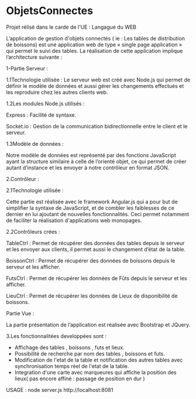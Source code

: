 ObjetsConnectes
===============

Projet rélisé dans le carde de l'UE : Langague du WEB

L’application de gestion d'objets connectés ( ie : Les tables de distribution de boissons) est une application web de type  « single page application » qui permet  le suivi des tables.
La réalisation de cette application implique l’architecture suivante : 

1-Partie Serveur : 

1.1Technologie utilisée : 
Le serveur web est créé avec Node.js qui permet de définir le modèle de données et aussi gérer les changements effectués et les reproduire chez les autres clients web.

1.2Les modules Node.js utilisés : 

Express : Facilité de syntaxe.

Socket.io : Gestion de la communication bidirectionnelle entre le client et le serveur.

1.3Modèle de données : 

Notre modèle de données est représenté par des fonctions JavaScript ayant la structure similaire à celle de l’orienté objet, ce qui permet de créer autant d’instance et les envoyer à notre contrôleur en format JSON.

2.Contrôleur : 

2.1Technologie utilisée : 

Cette partie est réalisée avec le framework Angular.js  qui a pour but de simplifier la syntaxe de JavaScript, et de combler les faiblesses de ce dernier en lui ajoutant de nouvelles fonctionnalités. Ceci permet notamment de faciliter la réalisation d'applications web monopages.

2.2Contrôleurs crées :

TableCtrl : Permet de récupérer des données des tables depuis le serveur et les envoyer aux clients, il permet aussi le changement d’état de la table.

BoissonCtrl : Permet de récupérer des données de boissons depuis le serveur et les afficher.

FutsCtrl : Permet de récupérer les données de Fûts depuis le serveur et les afficher.

LieuCtrl : Permet de récupérer les données de Lieux de disponibilité de boissons.

Partie Vue : 

La partie présentation de l’application est réalisée avec Bootstrap et JQuery.

3.Les fonctionnalitées developpées sont : 

* Affichage des tables , boissons , futs et lieux.
* Possibilité de recherche par nom des tables , boissons et futs.
* Modification de l'etat de la table et notification des autres tables avec synchronisation temps réel de l'etat de la table.
* Integration d'une carte avec marqueures qui affiche la position des lieux( pas encore affiné : passage de position en dur )

USAGE : node server.js
        http://localhost:8081



